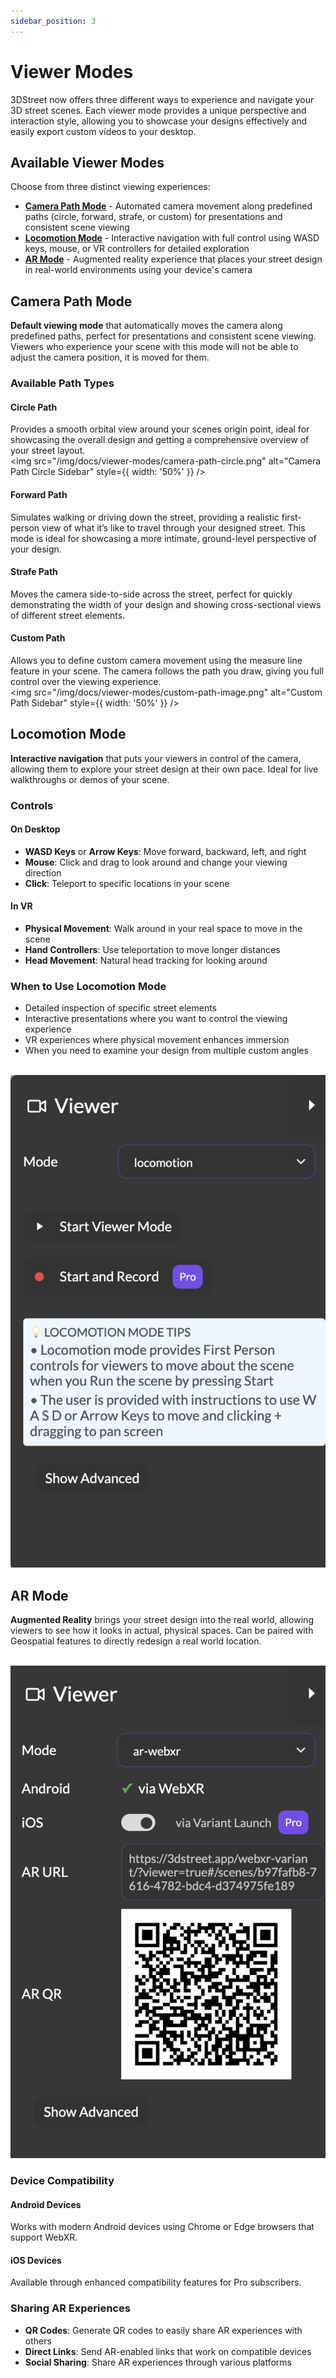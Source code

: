 ```yaml
---
sidebar_position: 3
---
```


# Viewer Modes

3DStreet now offers three different ways to experience and navigate your 3D street scenes. Each viewer mode provides a unique perspective and interaction style, allowing you to showcase your designs effectively and easily export custom videos to your desktop.

## Available Viewer Modes

Choose from three distinct viewing experiences:

- **[Camera Path Mode](#camera-path-mode)** - Automated camera movement along predefined paths (circle, forward, strafe, or custom) for presentations and consistent scene viewing
- **[Locomotion Mode](#locomotion-mode)** - Interactive navigation with full control using WASD keys, mouse, or VR controllers for detailed exploration 
- **[AR Mode](#ar-mode)** - Augmented reality experience that places your street design in real-world environments using your device's camera

## Camera Path Mode

**Default viewing mode** that automatically moves the camera along predefined paths, perfect for presentations and consistent scene viewing. Viewers who experience your scene with this mode will not be able to adjust the camera position, it is moved for them.

### Available Path Types

#### Circle Path
Provides a smooth orbital view around your scenes origin point, ideal for showcasing the overall design and getting a comprehensive overview of your street layout.
<br/>
<img src="/img/docs/viewer-modes/camera-path-circle.png" alt="Camera Path Circle Sidebar" style={{ width: '50%' }} />

#### Forward Path
Simulates walking or driving down the street, providing a realistic first-person view of what it’s like to travel through your designed street. This mode is ideal for showcasing a more intimate, ground-level perspective of your design.
#### Strafe Path
Moves the camera side-to-side across the street, perfect for quickly demonstrating the width of your design and showing cross-sectional views of different street elements.

#### Custom Path
Allows you to define custom camera movement using the measure line feature in your scene. The camera follows the path you draw, giving you full control over the viewing experience.
<br/>
<img src="/img/docs/viewer-modes/custom-path-image.png" alt="Custom Path Sidebar" style={{ width: '50%' }} />

## Locomotion Mode

**Interactive navigation** that puts your viewers in control of the camera, allowing them to explore your street design at their own pace. Ideal for live walkthroughs or demos of your scene.

### Controls

#### On Desktop
- **WASD Keys** or **Arrow Keys**: Move forward, backward, left, and right
- **Mouse**: Click and drag to look around and change your viewing direction
- **Click**: Teleport to specific locations in your scene

#### In VR
- **Physical Movement**: Walk around in your real space to move in the scene
- **Hand Controllers**: Use teleportation to move longer distances
- **Head Movement**: Natural head tracking for looking around

### When to Use Locomotion Mode

- Detailed inspection of specific street elements
- Interactive presentations where you want to control the viewing experience
- VR experiences where physical movement enhances immersion
- When you need to examine your design from multiple custom angles
<br/>
<img src="/img/docs/viewer-modes/locomotion-mode.png" alt="Locomotion Mode Sidebar" style={{ width: '50%' }} />


## AR Mode

**Augmented Reality** brings your street design into the real world, allowing viewers to see how it looks in actual, physical spaces. Can be paired with Geospatial features to directly redesign a real world location.

<br/>
<img src="/img/docs/viewer-modes/ar-mode.png" alt="AR Mode Sidebar" style={{ width: '50%' }} />

### Device Compatibility

#### Android Devices
Works with modern Android devices using Chrome or Edge browsers that support WebXR.

#### iOS Devices
Available through enhanced compatibility features for Pro subscribers.

### Sharing AR Experiences

- **QR Codes**: Generate QR codes to easily share AR experiences with others
- **Direct Links**: Send AR-enabled links that work on compatible devices
- **Social Sharing**: Share AR experiences through various platforms
